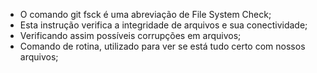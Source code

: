 * O comando git fsck é uma abreviação de File System Check;
* Esta instrução verifica a integridade de arquivos e sua conectividade;
* Verificando assim possíveis corrupções em arquivos;
* Comando de rotina, utilizado para ver se está tudo certo com nossos arquivos;